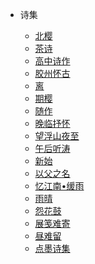 <!-- docs/_sidebar.md -->

- 诗集

  - [北樱](bei-ying.md)
  - [茶诗](cha-si.md)
  - [高中诗作](gao-zhong-shi-zuo.md)
  - [胶州怀古](jiao-zhou-huai-gu.md)
  - [离](li.md)
  - [期樱](qi-ying.md)
  - [随作](sui-zuo.md)
  - [晚临抒怀](wan-lin-shu-huai.md)
  - [望浮山夜至](wang-fu-shan-ye-zhi.md)
  - [午后听涛](wu-hou-ting-tao.md)
  - [新始](xin-shi.md)
  - [以父之名](yi-fu-zhi-ming.md)
  - [忆江南•缓雨](yi-jiang-nan•huan-yu.md)
  - [雨晴](yu-qing.md)
  - [怨花鼓](yuan-hua-gu.md)
  - [展笺难寄](zhan-jian-nan-ji.md)
  - [昼难留](zhou-nan-liu.md)
  - [点墨诗集](zzy-shi-ji.md)
